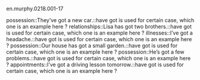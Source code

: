 en.murphy.0218.001-17



possession::They’ve got a new car.::have got is used for certain case, which one is an example here ?
relationships::Lisa has got two brothers.::have got is used for certain case, which one is an example here ?
illnesses::I’ve got a headache.::have got is used for certain case, which one is an example here ?
possession::Our house has got a small garden.::have got is used for certain case, which one is an example here ?
possession::He’s got a few problems.::have got is used for certain case, which one is an example here ?
appointments::I’ve got a driving lesson tomorrow.::have got is used for certain case, which one is an example here ?
